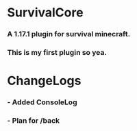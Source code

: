 # SurvivalCore
### A 1.17.1 plugin for survival minecraft.
### This is my first plugin so yea.
# ChangeLogs
### - Added ConsoleLog
### - Plan for /back
